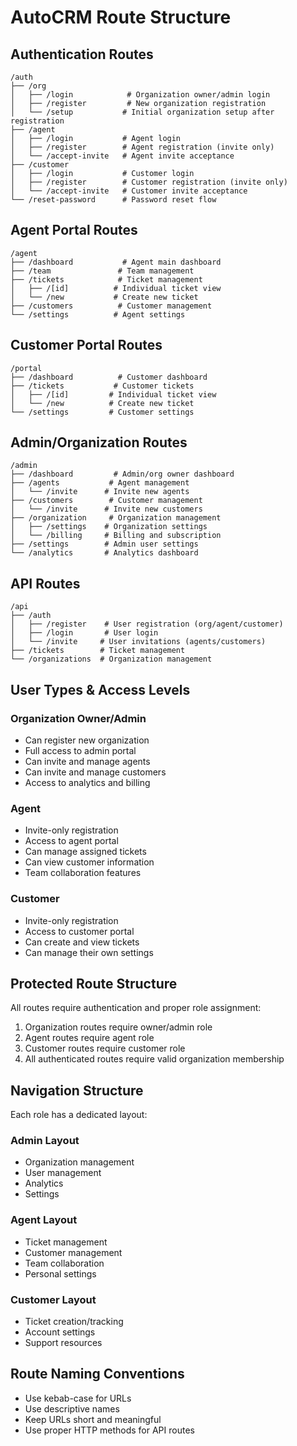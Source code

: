 # AutoCRM Route Structure

## Authentication Routes
```
/auth
├── /org
│   ├── /login            # Organization owner/admin login
│   ├── /register         # New organization registration
│   └── /setup           # Initial organization setup after registration
├── /agent
│   ├── /login           # Agent login
│   ├── /register        # Agent registration (invite only)
│   └── /accept-invite   # Agent invite acceptance
├── /customer
│   ├── /login           # Customer login
│   ├── /register        # Customer registration (invite only)
│   └── /accept-invite   # Customer invite acceptance
└── /reset-password      # Password reset flow
```

## Agent Portal Routes
```
/agent
├── /dashboard           # Agent main dashboard
├── /team               # Team management
├── /tickets            # Ticket management
│   ├── /[id]          # Individual ticket view
│   └── /new           # Create new ticket
├── /customers          # Customer management
└── /settings          # Agent settings
```

## Customer Portal Routes
```
/portal
├── /dashboard          # Customer dashboard
├── /tickets           # Customer tickets
│   ├── /[id]         # Individual ticket view
│   └── /new          # Create new ticket
└── /settings         # Customer settings
```

## Admin/Organization Routes
```
/admin
├── /dashboard         # Admin/org owner dashboard
├── /agents           # Agent management
│   └── /invite      # Invite new agents
├── /customers        # Customer management
│   └── /invite      # Invite new customers
├── /organization     # Organization management
│   ├── /settings    # Organization settings
│   └── /billing     # Billing and subscription
├── /settings        # Admin user settings
└── /analytics       # Analytics dashboard
```

## API Routes
```
/api
├── /auth
│   ├── /register    # User registration (org/agent/customer)
│   ├── /login       # User login
│   └── /invite     # User invitations (agents/customers)
├── /tickets        # Ticket management
└── /organizations  # Organization management
```

## User Types & Access Levels

### Organization Owner/Admin
- Can register new organization
- Full access to admin portal
- Can invite and manage agents
- Can invite and manage customers
- Access to analytics and billing

### Agent
- Invite-only registration
- Access to agent portal
- Can manage assigned tickets
- Can view customer information
- Team collaboration features

### Customer
- Invite-only registration
- Access to customer portal
- Can create and view tickets
- Can manage their own settings

## Protected Route Structure
All routes require authentication and proper role assignment:
1. Organization routes require owner/admin role
2. Agent routes require agent role
3. Customer routes require customer role
4. All authenticated routes require valid organization membership

## Navigation Structure
Each role has a dedicated layout:

### Admin Layout
- Organization management
- User management
- Analytics
- Settings

### Agent Layout
- Ticket management
- Customer management
- Team collaboration
- Personal settings

### Customer Layout
- Ticket creation/tracking
- Account settings
- Support resources

## Route Naming Conventions
- Use kebab-case for URLs
- Use descriptive names
- Keep URLs short and meaningful
- Use proper HTTP methods for API routes 
